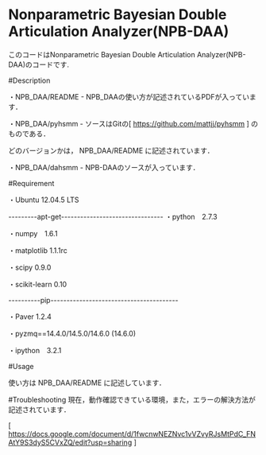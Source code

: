 Nonparametric Bayesian Double Articulation Analyzer(NPB-DAA)
====
  
このコードはNonparametric Bayesian Double Articulation Analyzer(NPB-DAA)のコードです. 

#Description
  
・NPB_DAA/README - NPB_DAAの使い方が記述されているPDFが入っています．
  
  
・NPB_DAA/pyhsmm -  ソースはGitの[ https://github.com/mattjj/pyhsmm ] のものである．

どのバージョンかは， NPB_DAA/README に記述されています．  
  

・NPB_DAA/dahsmm - NPB-DAAのソースが入っています．	


#Requirement

・Ubuntu 12.04.5 LTS 

---------apt-get--------------------------------
・python　2.7.3

・numpy　1.6.1 

・matplotlib 1.1.1rc

・scipy 0.9.0 

・scikit-learn	0.10

----------pip----------------------------------------

・Paver	1.2.4

・pyzmq==14.4.0/14.5.0/14.6.0 (14.6.0)

・ipython　3.2.1
  
#Usage

  使い方は NPB_DAA/README に記述しています． 

#Troubleshooting
  現在，動作確認できている環境，また，エラーの解決方法が記述されています．

  [ https://docs.google.com/document/d/1fwcnwNEZNvc1vVZvyRJsMtPdC_FNAtY9S3dyS5CVxZQ/edit?usp=sharing ]
